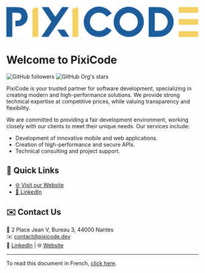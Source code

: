 
![PixiCode Logo](logo.svg)

# Welcome to PixiCode

![GitHub followers](https://img.shields.io/github/followers/pixicode-dev) ![GitHub Org's stars](https://img.shields.io/github/stars/pixicode-dev)

PixiCode is your trusted partner for software development, specializing in creating modern and high-performance solutions. We provide strong technical expertise at competitive prices, while valuing transparency and flexibility.

We are committed to providing a fair development environment, working closely with our clients to meet their unique needs. Our services include:

- Development of innovative mobile and web applications.
- Creation of high-performance and secure APIs.
- Technical consulting and project support.

## 🔗 Quick Links
- [🌐 Visit our Website](https://pixicode.dev)
- [🔗 LinkedIn](https://www.linkedin.com/company/pixicode)

## ✉️ Contact Us
📍 2 Place Jean V, Bureau 3, 44000 Nantes  
✉️ [contact@pixicode.dev](mailto:contact@pixicode.dev)  
🔗 [LinkedIn](https://www.linkedin.com/company/pixicode) | 🌐 [Website](https://pixicode.dev)

---

To read this document in French, [click here](README.md).
